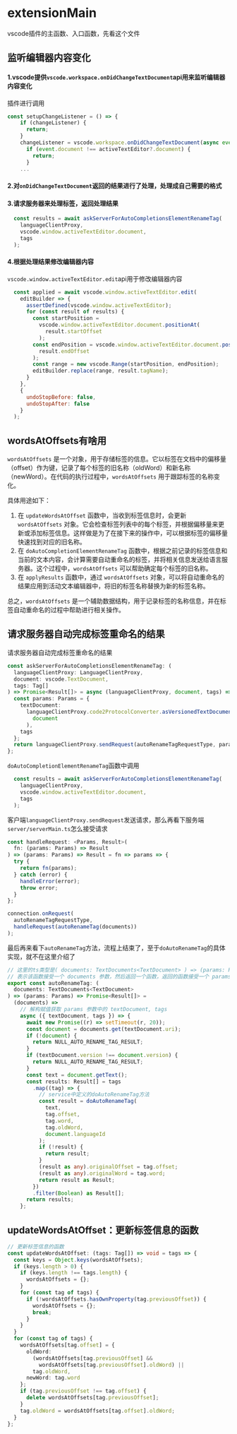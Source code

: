 # extensionMain

vscode插件的主函数、入口函数，先看这个文件

## 监听编辑器内容变化

#### 1.vscode提供`vscode.workspace.onDidChangeTextDocument`api用来监听编辑器内容变化

插件进行调用

```js
const setupChangeListener = () => {
    if (changeListener) {
      return;
    }
    changeListener = vscode.workspace.onDidChangeTextDocument(async event => {
      if (event.document !== activeTextEditor?.document) {
        return;
      }
    ...
```

#### 2.对`onDidChangeTextDocument`返回的结果进行了处理，处理成自己需要的格式

#### 3.请求服务器来处理标签，返回处理结果

```js
  const results = await askServerForAutoCompletionsElementRenameTag(
    languageClientProxy,
    vscode.window.activeTextEditor.document,
    tags
  );
```

#### 4.根据处理结果修改编辑器内容

`vscode.window.activeTextEditor.edit`api用于修改编辑器内容

```js
  const applied = await vscode.window.activeTextEditor.edit(
    editBuilder => {
      assertDefined(vscode.window.activeTextEditor);
      for (const result of results) {
        const startPosition =
          vscode.window.activeTextEditor.document.positionAt(
            result.startOffset
          );
        const endPosition = vscode.window.activeTextEditor.document.positionAt(
          result.endOffset
        );
        const range = new vscode.Range(startPosition, endPosition);
        editBuilder.replace(range, result.tagName);
      }
    },
    {
      undoStopBefore: false,
      undoStopAfter: false
    }
  );
```



## wordsAtOffsets有啥用

`wordsAtOffsets` 是一个对象，用于存储标签的信息。它以标签在文档中的偏移量（offset）作为键，记录了每个标签的旧名称（oldWord）和新名称（newWord）。在代码的执行过程中，`wordsAtOffsets` 用于跟踪标签的名称变化。

具体用途如下：

1. 在 `updateWordsAtOffset` 函数中，当收到标签信息时，会更新 `wordsAtOffsets` 对象。它会检查标签列表中的每个标签，并根据偏移量来更新或添加标签信息。这样做是为了在接下来的操作中，可以根据标签的偏移量快速找到对应的旧名称。
2. 在 `doAutoCompletionElementRenameTag` 函数中，根据之前记录的标签信息和当前的文本内容，会计算需要自动重命名的标签，并将相关信息发送给语言服务器。这个过程中，`wordsAtOffsets` 可以帮助确定每个标签的旧名称。
3. 在 `applyResults` 函数中，通过 `wordsAtOffsets` 对象，可以将自动重命名的结果应用到活动文本编辑器中，将旧的标签名称替换为新的标签名称。

总之，`wordsAtOffsets` 是一个辅助数据结构，用于记录标签的名称信息，并在标签自动重命名的过程中帮助进行相关操作。

## 请求服务器自动完成标签重命名的结果

 请求服务器自动完成标签重命名的结果

```ts
const askServerForAutoCompletionsElementRenameTag: (
  languageClientProxy: LanguageClientProxy,
  document: vscode.TextDocument,
  tags: Tag[]
) => Promise<Result[]> = async (languageClientProxy, document, tags) => {
  const params: Params = {
    textDocument:
      languageClientProxy.code2ProtocolConverter.asVersionedTextDocumentIdentifier(
        document
      ),
    tags
  };
  return languageClientProxy.sendRequest(autoRenameTagRequestType, params);
};
```

`doAutoCompletionElementRenameTag`函数中调用

```ts
  const results = await askServerForAutoCompletionsElementRenameTag(
    languageClientProxy,
    vscode.window.activeTextEditor.document,
    tags
  );
```

客户端`languageClientProxy.sendRequest`发送请求，那么再看下服务端`server/serverMain.ts`怎么接受请求

```ts
const handleRequest: <Params, Result>(
  fn: (params: Params) => Result
) => (params: Params) => Result = fn => params => {
  try {
    return fn(params);
  } catch (error) {
    handleError(error);
    throw error;
  }
};

connection.onRequest(
  autoRenameTagRequestType,
  handleRequest(autoRenameTag(documents))
);
```

最后再来看下`autoRenameTag`方法，流程上结束了，至于`doAutoRenameTag`的具体实现，就不在这里介绍了

```ts
// 这里的ts类型是( documents: TextDocuments<TextDocument> ) => (params: Params) => Promise<Result[]>
// 表示该函数接受一个 documents 参数，然后返回一个函数，返回的函数接受一个 params 参数，返回一个 Promise，解析为 Result[] 数组。
export const autoRenameTag: (
  documents: TextDocuments<TextDocument>
) => (params: Params) => Promise<Result[]> =
  (documents) =>
    // 解构赋值获取 params 参数中的 textDocument, tags
    async ({ textDocument, tags }) => {
      await new Promise((r) => setTimeout(r, 20));
      const document = documents.get(textDocument.uri);
      if (!document) {
        return NULL_AUTO_RENAME_TAG_RESULT;
      }
      if (textDocument.version !== document.version) {
        return NULL_AUTO_RENAME_TAG_RESULT;
      }
      const text = document.getText();
      const results: Result[] = tags
        .map((tag) => {
          // service中定义的doAutoRenameTag方法
          const result = doAutoRenameTag(
            text,
            tag.offset,
            tag.word,
            tag.oldWord,
            document.languageId
          );
          if (!result) {
            return result;
          }
          (result as any).originalOffset = tag.offset;
          (result as any).originalWord = tag.word;
          return result as Result;
        })
        .filter(Boolean) as Result[];
      return results;
    };
```



## updateWordsAtOffset：更新标签信息的函数

```ts
// 更新标签信息的函数
const updateWordsAtOffset: (tags: Tag[]) => void = tags => {
  const keys = Object.keys(wordsAtOffsets);
  if (keys.length > 0) {
    if (keys.length !== tags.length) {
      wordsAtOffsets = {};
    }
    for (const tag of tags) {
      if (!wordsAtOffsets.hasOwnProperty(tag.previousOffset)) {
        wordsAtOffsets = {};
        break;
      }
    }
  }
  for (const tag of tags) {
    wordsAtOffsets[tag.offset] = {
      oldWord:
        (wordsAtOffsets[tag.previousOffset] &&
          wordsAtOffsets[tag.previousOffset].oldWord) ||
        tag.oldWord,
      newWord: tag.word
    };
    if (tag.previousOffset !== tag.offset) {
      delete wordsAtOffsets[tag.previousOffset];
    }
    tag.oldWord = wordsAtOffsets[tag.offset].oldWord;
  }
};
```

